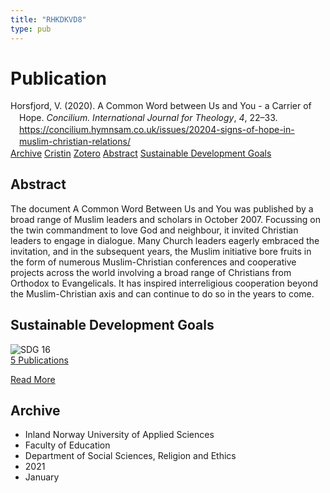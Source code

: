 ```yaml
---
title: "RHKDKVD8"
type: pub
---
```

<h1>Publication</h1>
<article id="csl-bib-container-RHKDKVD8" class="csl-bib-container">
  <div class="csl-bib-body" style="line-height: 1.35; padding-left: 1em; text-indent:-1em;">
  <div class="csl-entry">Horsfjord, V. (2020). A Common Word between Us and You - a Carrier of Hope. <i>Concilium. International Journal for Theology</i>, <i>4</i>, 22&#x2013;33. <a href="https://concilium.hymnsam.co.uk/issues/20204-signs-of-hope-in-muslim-christian-relations/">https://concilium.hymnsam.co.uk/issues/20204-signs-of-hope-in-muslim-christian-relations/</a></div>
</div>
  <div class="csl-bib-buttons">
    <a href="#taxonomy-article-RHKDKVD8" class="csl-bib-button">Archive</a>
    <a href="https://app.cristin.no/results/show.jsf?id=1871241" alt="Cristin URL" class="csl-bib-button">Cristin</a>
    <a href="http://zotero.org/groups/5402882/items/RHKDKVD8" alt="Zotero URL" class="csl-bib-button">Zotero</a>
    <a href="#abstract-article-RHKDKVD8" class="csl-bib-button">Abstract</a>
    <a href="#sdg-article-RHKDKVD8" class="csl-bib-button">Sustainable Development Goals</a>
  </div>
  <div id="csl-bib-meta-container-RHKDKVD8"></div>
</article>
<div id="csl-bib-meta-RHKDKVD8" class="csl-bib-meta">
  <article id="abstract-article-RHKDKVD8" class="abstract-article">
    <h1>Abstract</h1>
    The document A Common Word Between Us and You was published by a broad range of Muslim leaders and scholars in October 2007. Focussing on the twin commandment to love God and neighbour, it invited Christian leaders to engage in dialogue. Many Church leaders eagerly embraced the invitation, and in the subsequent years, the Muslim initiative bore fruits in the form of numerous Muslim-Christian conferences and cooperative projects across the world involving a broad range of Christians from Orthodox to Evangelicals. It has inspired interreligious cooperation beyond the Muslim-Christian axis and can continue to do so in the years to come.
  </article>
  <article id="sdg-article-RHKDKVD8" class="sdg-article">
    <h1>Sustainable Development Goals</h1>
    <div class="sdg-container"><div id="sdg16" class="sdg"> <img src="{{< params subfolder >}}images/sdg/sdg16_en.png" class="image" alt="SDG 16"> <div class="sdg-overlay"> <a href="{{< params subfolder >}}en/archive/?sdg=16#archive" class="sdg-publication-count"><span>5</span> Publications</a> <p><a href="https://sdgs.un.org/goals/goal16" class="sdg-read-more">Read More</a></p> </div> </div></div>
  </article>
  <article id="taxonomy-article-RHKDKVD8" class="taxonomy-article">
    <h1>Archive</h1>
    <ul>
      <li>Inland Norway University of Applied Sciences</li>
      <li>Faculty of Education</li>
      <li>Department of Social Sciences, Religion and Ethics</li>
      <li>2021</li>
      <li>January</li>
    </ul>
  </article>
</div>
